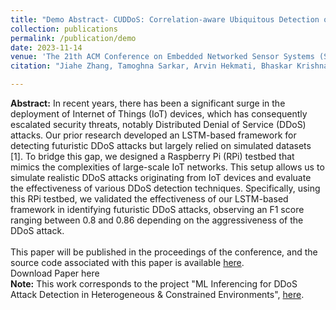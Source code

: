 ```yaml
---
title: "Demo Abstract- CUDDoS: Correlation-aware Ubiquitous Detection of DDoS in IoT Systems"
collection: publications
permalink: /publication/demo
date: 2023-11-14
venue: 'The 21th ACM Conference on Embedded Networked Sensor Systems (SenSys 2023)'
citation: "Jiahe Zhang, Tamoghna Sarkar, Arvin Hekmati, Bhaskar Krishnamachari. 2023. Demo Abstract: CUDDoS - Correlation-aware Ubiquitous Detection of DDoS in IoT Systems. In The 21st ACM Conference on Embedded Networked Sensor Systems (SenSys ’23), November 12–17, 2023, Istanbul,Turkiye. ACM, New York, NY, USA, 2 pages. https://doi.org/10.1145/3625687.3628392"

---
```

**Abstract:** In recent years, there has been a significant surge in the deployment of Internet of Things (IoT) devices, which has consequently escalated security threats, notably Distributed Denial of Service (DDoS)
attacks. Our prior research developed an LSTM-based framework for detecting futuristic DDoS attacks but largely relied on simulated datasets [1]. To bridge this gap, we designed a Raspberry Pi (RPi) testbed that mimics the complexities of large-scale IoT networks. This setup allows us to simulate realistic DDoS attacks originating from IoT devices and evaluate the effectiveness of various DDoS detection techniques. Specifically, using this RPi testbed, we validated the effectiveness of our LSTM-based framework in identifying futuristic DDoS attacks, observing an F1 score ranging between 0.8 and 0.86 depending on the aggressiveness of the DDoS attack.<br>
<br>
This paper will be published in the proceedings of the conference, and the source code associated with this paper is available <a href="https://github.com/ANRGUSC/ddos_demo">here</a>.
<br>
Download Paper <a herf="https://drive.google.com/file/d/1l9BQzl_Xes__abtTC6qkySnEhCY7BcCh/view?usp=sharing">here</a>
<br>
**Note:** This work corresponds to the project "ML Inferencing for DDoS Attack Detection in Heterogeneous & Constrained Environments", <a href="https://sherlock-7ff15.github.io/portfolio/ddos-detection/">here</a>.
<br>

